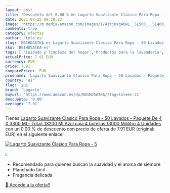 ```yaml
---
layout: post
title: 'Descuento del 0.00 % en Lagarto Suavizante Clasico Para Ropa - 5'
date: 2021-07-25 09:19:23
image: 'https://m.media-amazon.com/images/I/41tjDsgA0wL._SL500_._SL400_.jpg'
comments: true
category: ofertas
author: 'tole.es'
slug: 'B01HD5ATKA-es Lagarto Suavizante Clasico Para Ropa - 50 Lavados -...'
sku: 'B01HD5ATKA-es'
tags: [ 'Cuidado y limpieza del hogar','Productos para la lavandería','Salud y cuidado personal','Suavizante líquido','lagarto','suavizante', ]
actualPrice: 7.91 EUR
currency: EUR
price: 7.91
comparePrice:  EUR
prodname: 'Lagarto Suavizante Clasico Para Ropa - 50 Lavados - Paquete De 4 X 3300 Ml - Total: 13200 Ml  Azul  caja 4 botellas  13000 Mililitro  4 Unidades'
country: 'es'
flag: '🇪🇸'
brand: 'Lagarto'
buyurl: 'https://www.amazon.es/dp/B01HD5ATKA/?tag=tolees-21'
descuento: '0.00'
average: '7.91'
---
```


Tienes [Lagarto Suavizante Clasico Para Ropa - 50 Lavados - Paquete De 4 X 3300 Ml - Total: 13200 Ml  Azul  caja 4 botellas  13000 Mililitro  4 Unidades](https://www.amazon.es/dp/B01HD5ATKA/?tag=tolees-21) con un 0.00 % de descuento con precio de oferta de 7.91 EUR (original:  EUR) en el siguiente enlace!

[![Lagarto Suavizante Clasico Para Ropa - 5](https://m.media-amazon.com/images/I/41tjDsgA0wL._SL500_._SL400_.jpg)](https://www.amazon.es/dp/B01HD5ATKA/?tag=tolees-21)

ℹ️:

- Recomendado para quienes buscan la suavidad y el aroma de siempre
- Planchado fácil
- Fragancia delicada

[🛒 Accede a la oferta!!](https://www.amazon.es/dp/B01HD5ATKA/?tag=tolees-21)
